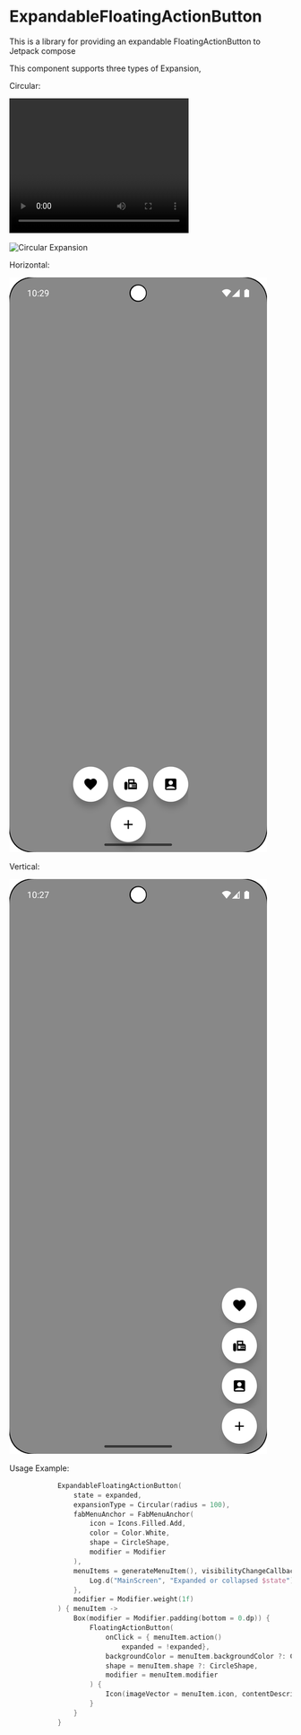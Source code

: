 # ExpandableFloatingActionButton
This is a library for providing an expandable FloatingActionButton to Jetpack compose

This component supports three types of Expansion,

Circular:

<video width="320" height="240" controls>
  <source src="demo/CircularMenuItem.webm" type="video/webm">
  Your browser does not support the video tag.
</video>

![Circular Expansion](https://youtube.com/shorts/95PuWGhTBwA)

Horizontal:

![Horizontal Expansion](demo/Horizontal_Expanded%20FABs.png)

Vertical: 

![Vertical Expansion](demo/Vertical_Expanded%20FAB.png)


Usage Example: 

```kotlin
            ExpandableFloatingActionButton(
                state = expanded,
                expansionType = Circular(radius = 100),
                fabMenuAnchor = FabMenuAnchor(
                    icon = Icons.Filled.Add,
                    color = Color.White,
                    shape = CircleShape,
                    modifier = Modifier
                ),
                menuItems = generateMenuItem(), visibilityChangeCallback = { state ->
                    Log.d("MainScreen", "Expanded or collapsed $state")
                },
                modifier = Modifier.weight(1f)
            ) { menuItem ->
                Box(modifier = Modifier.padding(bottom = 0.dp)) {
                    FloatingActionButton(
                        onClick = { menuItem.action()
                            expanded = !expanded},
                        backgroundColor = menuItem.backgroundColor ?: Color.Green,
                        shape = menuItem.shape ?: CircleShape,
                        modifier = menuItem.modifier
                    ) {
                        Icon(imageVector = menuItem.icon, contentDescription = null)
                    }
                }
            }



